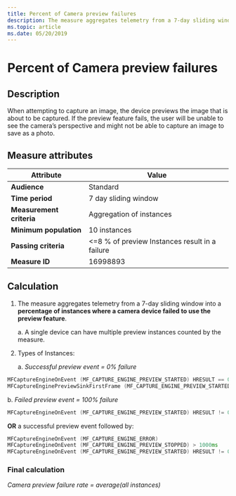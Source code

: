 ```yaml
---
title: Percent of Camera preview failures
description: The measure aggregates telemetry from a 7-day sliding window into a percentage of instances where a camera device failed to use the preview feature
ms.topic: article
ms.date: 05/20/2019
---
```


# Percent of Camera preview failures

## Description

When attempting to capture an image, the device previews the image that is about to be captured. If the preview feature fails, the user will be unable to see the camera’s perspective and might not be able to capture an image to save as a photo.

## Measure attributes

|Attribute|Value|
|----|----|
|**Audience**|Standard|
|**Time period**|7 day sliding window|
|**Measurement criteria**|Aggregation of instances|
|**Minimum population**|10 instances|
|**Passing criteria**|<=8 % of preview Instances result in a failure|
|**Measure ID**|16998893|

## Calculation

1. The measure aggregates telemetry from a 7-day sliding window into a **percentage of instances where a camera device failed to use the preview feature**.

   a. A single device can have multiple preview instances counted by the measure.

2. Types of Instances:

   a. *Successful preview event = 0% failure*

```cpp
MFCaptureEngineOnEvent (MF_CAPTURE_ENGINE_PREVIEW_STARTED) HRESULT == 0
MFCaptureEnginePreviewSinkFirstFrame (MF_CAPTURE_ENGINE_PREVIEW_STARTED)
```

   b. *Failed preview event = 100% failure*

```cpp
MFCaptureEngineOnEvent (MF_CAPTURE_ENGINE_PREVIEW_STARTED) HRESULT != 0
```

**OR** a successful preview event followed by:

```cpp
MFCaptureEngineOnEvent (MF_CAPTURE_ENGINE_ERROR)
MFCaptureEngineOnEvent (MF_CAPTURE_ENGINE_PREVIEW_STOPPED) > 1000ms
MFCaptureEngineOnEvent (MF_CAPTURE_ENGINE_PREVIEW_STARTED) HRESULT != 0
```

### Final calculation

*Camera preview failure rate = average(all instances)*
